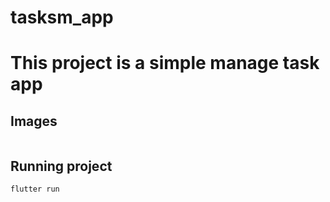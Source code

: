 # tasksm_app

# This project is a simple manage task app

## Images

<div style="display: flex; align-items: center;">
  <img style="max-width: 100%;" src="https://github.com/user-attachments/assets/58a97a1d-eb44-4c4e-a57f-05fec09f4da2" alt="" />
  <img style="max-width: 100%;" src="https://github.com/user-attachments/assets/6f8dab48-724c-470a-8043-ea629f2fac94" alt="" />
  <img style="max-width: 100%;" src="https://github.com/user-attachments/assets/066291bf-8174-46ab-a528-4e02dd038fe5" alt="" />
</div>

## Running project

```
flutter run
```
